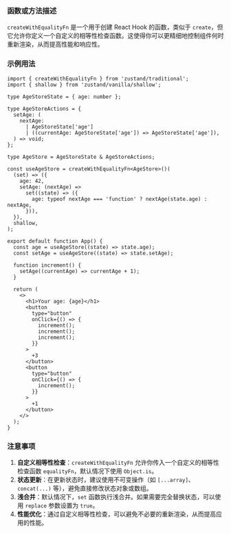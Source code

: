 ### 函数或方法描述

`createWithEqualityFn` 是一个用于创建 React Hook 的函数，类似于 `create`，但它允许你定义一个自定义的相等性检查函数。这使得你可以更精细地控制组件何时重新渲染，从而提高性能和响应性。

### 示例用法

```tsx
import { createWithEqualityFn } from 'zustand/traditional';
import { shallow } from 'zustand/vanilla/shallow';

type AgeStoreState = { age: number };

type AgeStoreActions = {
  setAge: (
    nextAge:
      | AgeStoreState['age']
      | ((currentAge: AgeStoreState['age']) => AgeStoreState['age']),
  ) => void;
};

type AgeStore = AgeStoreState & AgeStoreActions;

const useAgeStore = createWithEqualityFn<AgeStore>()(
  (set) => ({
    age: 42,
    setAge: (nextAge) =>
      set((state) => ({
        age: typeof nextAge === 'function' ? nextAge(state.age) : nextAge,
      })),
  }),
  shallow,
);

export default function App() {
  const age = useAgeStore((state) => state.age);
  const setAge = useAgeStore((state) => state.setAge);

  function increment() {
    setAge((currentAge) => currentAge + 1);
  }

  return (
    <>
      <h1>Your age: {age}</h1>
      <button
        type="button"
        onClick={() => {
          increment();
          increment();
          increment();
        }}
      >
        +3
      </button>
      <button
        type="button"
        onClick={() => {
          increment();
        }}
      >
        +1
      </button>
    </>
  );
}
```

### 注意事项

1. **自定义相等性检查**：`createWithEqualityFn` 允许你传入一个自定义的相等性检查函数 `equalityFn`，默认情况下使用 `Object.is`。
2. **状态更新**：在更新状态时，建议使用不可变操作（如 `[...array]`、`concat(...)` 等），避免直接修改状态对象或数组。
3. **浅合并**：默认情况下，`set` 函数执行浅合并。如果需要完全替换状态，可以使用 `replace` 参数设置为 `true`。
4. **性能优化**：通过自定义相等性检查，可以避免不必要的重新渲染，从而提高应用的性能。
